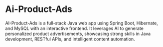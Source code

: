 # Ai-Product-Ads
AI-Product-Ads is a full-stack Java web app using Spring Boot, Hibernate, and MySQL with an interactive frontend. It leverages AI to generate personalized product advertisements, showcasing strong skills in Java development, RESTful APIs, and intelligent content automation.
